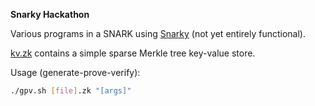**Snarky Hackathon**

Various programs in a SNARK using [Snarky](https://github.com/o1-labs/snarky) (not yet entirely functional).

[kv.zk](./kv.zk) contains a simple sparse Merkle tree key-value store.

Usage (generate-prove-verify):

```bash
./gpv.sh [file].zk "[args]"
```
